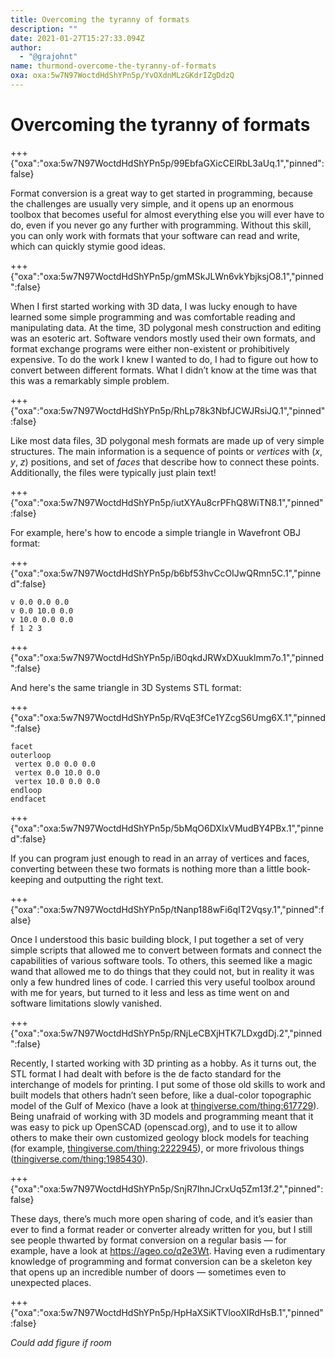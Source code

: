 ```yaml
---
title: Overcoming the tyranny of formats
description: ""
date: 2021-01-27T15:27:33.094Z
author:
  - "@grajohnt"
name: thurmond-overcome-the-tyranny-of-formats
oxa: oxa:5w7N97WoctdHdShYPn5p/YvOXdnMLzGKdrIZgDdzQ
---
```


# Overcoming the tyranny of formats

+++ {"oxa":"oxa:5w7N97WoctdHdShYPn5p/99EbfaGXicCElRbL3aUq.1","pinned":false}

Format conversion is a great way to get started in programming, because the challenges are usually very simple, and it opens up an enormous toolbox that becomes useful for almost everything else you will ever have to do, even if you never go any further with programming. Without this skill, you can only work with formats that your software can read and write, which can quickly stymie good ideas.

+++ {"oxa":"oxa:5w7N97WoctdHdShYPn5p/gmMSkJLWn6vkYbjksjO8.1","pinned":false}

When I first started working with 3D data, I was lucky enough to have learned some simple programming and was comfortable reading and manipulating data. At the time, 3D polygonal mesh construction and editing was an esoteric art. Software vendors mostly used their own formats, and format exchange programs were either non-existent or prohibitively expensive. To do the work I knew I wanted to do, I had to figure out how to convert between different formats. What I didn’t know at the time was that this was a remarkably simple problem.

+++ {"oxa":"oxa:5w7N97WoctdHdShYPn5p/RhLp78k3NbfJCWJRsiJQ.1","pinned":false}

Like most data files, 3D polygonal mesh formats are made up of very simple structures. The main information is a sequence of points or *vertices* with (*x*, *y*, *z*) positions, and set of *faces* that describe how to connect these points. Additionally, the files were typically just plain text!

+++ {"oxa":"oxa:5w7N97WoctdHdShYPn5p/iutXYAu8crPFhQ8WiTN8.1","pinned":false}

For example, here's how to encode a simple triangle in Wavefront OBJ format:

+++ {"oxa":"oxa:5w7N97WoctdHdShYPn5p/b6bf53hvCcOIJwQRmn5C.1","pinned":false}

```null
v 0.0 0.0 0.0
v 0.0 10.0 0.0
v 10.0 0.0 0.0
f 1 2 3
```

+++ {"oxa":"oxa:5w7N97WoctdHdShYPn5p/iB0qkdJRWxDXuuklmm7o.1","pinned":false}

And here's the same triangle in 3D Systems STL format:

+++ {"oxa":"oxa:5w7N97WoctdHdShYPn5p/RVqE3fCe1YZcgS6Umg6X.1","pinned":false}

```null
facet
outerloop
 vertex 0.0 0.0 0.0
 vertex 0.0 10.0 0.0
 vertex 10.0 0.0 0.0
endloop
endfacet
```

+++ {"oxa":"oxa:5w7N97WoctdHdShYPn5p/5bMqO6DXIxVMudBY4PBx.1","pinned":false}

If you can program just enough to read in an array of vertices and faces, converting between these two formats is nothing more than a little book-keeping and outputting the right text.

+++ {"oxa":"oxa:5w7N97WoctdHdShYPn5p/tNanp188wFi6qIT2Vqsy.1","pinned":false}

Once I understood this basic building block, I put together a set of very simple scripts that allowed me to convert between formats and connect the capabilities of various software tools. To others, this seemed like a magic wand that allowed me to do things that they could not, but in reality it was only a few hundred lines of code. I carried this very useful toolbox around with me for years, but turned to it less and less as time went on and software limitations slowly vanished.

+++ {"oxa":"oxa:5w7N97WoctdHdShYPn5p/RNjLeCBXjHTK7LDxgdDj.2","pinned":false}

Recently, I started working with 3D printing as a hobby. As it turns out, the STL format I had dealt with before is the de facto standard for the interchange of models for printing. I put some of those old skills to work and built models that others hadn’t seen before, like a dual-color topographic model of the Gulf of Mexico (have a look at [thingiverse.com/thing:617729](thingiverse.com/thing:617729)). Being unafraid of working with 3D models and programming meant that it was easy to pick up OpenSCAD (openscad.org), and to use it to allow others to make their own customized geology block models for teaching (for example, [thingiverse.com/thing:2222945](thingiverse.com/thing:2222945)), or more frivolous things ([thingiverse.com/thing:1985430](thingiverse.com/thing:1985430)).

+++ {"oxa":"oxa:5w7N97WoctdHdShYPn5p/SnjR7IhnJCrxUq5Zm13f.2","pinned":false}

These days, there’s much more open sharing of code, and it’s easier than ever to find a format reader or converter already written for you, but I still see people thwarted by format conversion on a regular basis — for example, have a look at <https://ageo.co/q2e3Wt>. Having even a rudimentary knowledge of programming and format conversion can be a skeleton key that opens up an incredible number of doors — sometimes even to unexpected places.

+++ {"oxa":"oxa:5w7N97WoctdHdShYPn5p/HpHaXSiKTVlooXIRdHsB.1","pinned":false}

*Could add figure if room*

